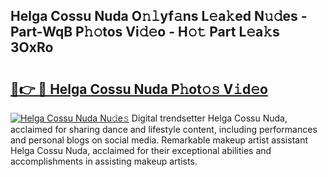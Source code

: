 ## Helga Cossu Nuda O𝚗𝚕yf𝚊ns L𝚎a𝚔ed N𝚞𝚍es - Part-WqB P𝚑𝚘tos Vi𝚍𝚎o - H𝚘𝚝 Part L𝚎a𝚔s 3OxRo

# <h2><a href="http://kf7xx6.oniu.top/?m=Helga+Cossu+Nuda">🔗👉 🔴 Helga Cossu Nuda P𝚑ot𝚘𝚜 V𝚒d𝚎o</a></h2>

[![Helga Cossu Nuda Nu𝚍e𝚜](https://i.imgur.com/0qMVB7G.gif)](http://kf7xx6.oniu.top/?m=Helga+Cossu+Nuda)
Digital trendsetter Helga Cossu Nuda, acclaimed for sharing dance and lifestyle content, including performances and personal blogs on social media. Remarkable makeup artist assistant Helga Cossu Nuda, acclaimed for their exceptional abilities and accomplishments in assisting makeup artists.  
